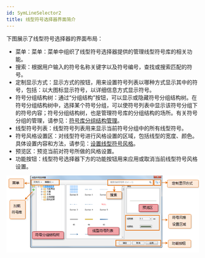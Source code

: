 ```yaml
---
id: SymLineSelector2
title: 线型符号选择器界面简介
---
```

下图展示了线型符号选择器的界面布局：

* 菜单：菜单：菜单中组织了线型符号选择器提供的管理线型符号库的相关功能。 
* 搜索：根据用户输入的符号名称关键字以及符号编号，查找或搜索匹配的符号。 
* 定制显示方式：显示方式的按钮，用来设置符号列表以哪种方式显示其中的符号，包括：以大图标显示符号，以详细信息方式显示符号。
* 符号分组结构树：通过“分组结构”按钮，可以显示或隐藏符号分组结构树。在符号分组结构树中，选择某个符号分组，可以使符号列表中显示该符号分组下的符号内容；符号分组结构树，也是管理符号库的分组结构的场所。有关符号分组的管理，请参见：[符号库分组结构管理](SymMarkerManager3.html)。
* 线型符号列表：线型符号列表用来显示当前符号分组中的所有线型符号。
* 符号风格设置区：对线型符号进行风格设置的区域，包括线型的宽度、颜色。具体设置内容和方法，请参见：[设置线型符号风格](SymLineSelector3.html)。
* 预览区：预览当前对符号所做的风格设置。
* 功能按钮：线型符号选择器下方的功能按钮用来应用或取消当前线型符号风格设置。  

![](img/SymLineSelector2t1.png)  
